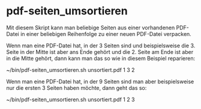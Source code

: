 # pdf-seiten_umsortieren
Mit diesem Skript kann man beliebige Seiten aus einer vorhandenen PDF-Datei in einer beliebigen Reihenfolge zu einer neuen PDF-Datei verpacken.

Wenn man eine PDF-Datei hat, in der 3 Seiten sind und beispielsweise die 3. Seite in der Mitte ist aber ans Ende gehört und die 2. Seite am Ende ist aber in die Mitte gehört, dann kann man das so wie in diesem Beispiel reparieren:

~/bin/pdf-seiten_umsortieren.sh unsortiert.pdf 1 3 2

Wenn man eine PDF-Datei hat, in der 9 Seiten sind man aber beispielsweise nur die ersten 3 Seiten haben möchte, dann geht das so:

~/bin/pdf-seiten_umsortieren.sh unsortiert.pdf 1 2 3
